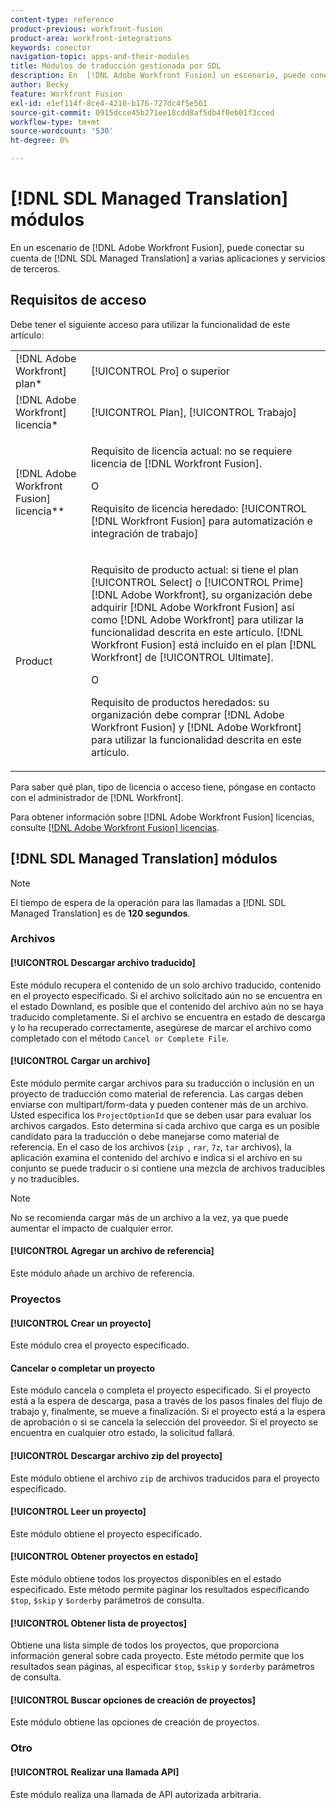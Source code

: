 ```yaml
---
content-type: reference
product-previous: workfront-fusion
product-area: workfront-integrations
keywords: conector
navigation-topic: apps-and-their-modules
title: Módulos de traducción gestionada por SDL
description: En  [!DNL Adobe Workfront Fusion] un escenario, puede conectar su cuenta de SDL Managed Translation a varias aplicaciones y servicios de terceros.
author: Becky
feature: Workfront Fusion
exl-id: e1ef114f-8ce4-4210-b176-727dc4f5e561
source-git-commit: 0915dcce45b271ee18cdd8af5db4f0eb01f3cced
workflow-type: tm+mt
source-wordcount: '530'
ht-degree: 0%

---
```


# [!DNL SDL Managed Translation] módulos

En un escenario de [!DNL Adobe Workfront Fusion], puede conectar su cuenta de [!DNL SDL Managed Translation] a varias aplicaciones y servicios de terceros.

## Requisitos de acceso

Debe tener el siguiente acceso para utilizar la funcionalidad de este artículo:

<table style="table-layout:auto"> 
 <col> 
 <col> 
 <tbody> 
  <tr> 
   <td role="rowheader">[!DNL Adobe Workfront] plan*</td>
  <td> <p>[!UICONTROL Pro] o superior</p> </td>
  </tr> 
  <tr data-mc-conditions=""> 
   <td role="rowheader">[!DNL Adobe Workfront] licencia*</td>
   <td> <p>[!UICONTROL Plan], [!UICONTROL Trabajo]</p> </td> 
  </tr> 
  <tr> 
   <td role="rowheader">[!DNL Adobe Workfront Fusion] licencia**</td> 
   <td>
   <p>Requisito de licencia actual: no se requiere licencia de [!DNL Workfront Fusion].</p>
   <p>O</p>
   <p>Requisito de licencia heredado: [!UICONTROL [!DNL Workfront Fusion] para automatización e integración de trabajo] </p>
   </td> 
  </tr> 
  <tr> 
   <td role="rowheader">Product</td> 
   <td>
   <p>Requisito de producto actual: si tiene el plan [!UICONTROL Select] o [!UICONTROL Prime] [!DNL Adobe Workfront], su organización debe adquirir [!DNL Adobe Workfront Fusion] así como [!DNL Adobe Workfront] para utilizar la funcionalidad descrita en este artículo. [!DNL Workfront Fusion] está incluido en el plan [!DNL Workfront] de [!UICONTROL Ultimate].</p>
   <p>O</p>
   <p>Requisito de productos heredados: su organización debe comprar [!DNL Adobe Workfront Fusion] y [!DNL Adobe Workfront] para utilizar la funcionalidad descrita en este artículo.</p>
   </td> 
  </tr> 
 </tbody> 
</table>

Para saber qué plan, tipo de licencia o acceso tiene, póngase en contacto con el administrador de [!DNL Workfront].

Para obtener información sobre [!DNL Adobe Workfront Fusion] licencias, consulte [[!DNL Adobe Workfront Fusion] licencias](../../workfront-fusion/get-started/license-automation-vs-integration.md).

## [!DNL SDL Managed Translation] módulos

>[!NOTE]
>
>El tiempo de espera de la operación para las llamadas a [!DNL SDL Managed Translation] es de **120 segundos**.

### Archivos

#### [!UICONTROL Descargar archivo traducido]

Este módulo recupera el contenido de un solo archivo traducido, contenido en el proyecto especificado. Si el archivo solicitado aún no se encuentra en el estado Downland, es posible que el contenido del archivo aún no se haya traducido completamente. Si el archivo se encuentra en estado de descarga y lo ha recuperado correctamente, asegúrese de marcar el archivo como completado con el método `Cancel or Complete File`.

#### [!UICONTROL Cargar un archivo]

Este módulo permite cargar archivos para su traducción o inclusión en un proyecto de traducción como material de referencia. Las cargas deben enviarse con multipart/form-data y pueden contener más de un archivo. Usted especifica los `ProjectOptionId` que se deben usar para evaluar los archivos cargados. Esto determina si cada archivo que carga es un posible candidato para la traducción o debe manejarse como material de referencia. En el caso de los archivos (`zip `, `rar`, `7z`, `tar` archivos), la aplicación examina el contenido del archivo e indica si el archivo en su conjunto se puede traducir o si contiene una mezcla de archivos traducibles y no traducibles.

>[!NOTE]
>
>No se recomienda cargar más de un archivo a la vez, ya que puede aumentar el impacto de cualquier error.

#### [!UICONTROL Agregar un archivo de referencia]

Este módulo añade un archivo de referencia.

### Proyectos

#### [!UICONTROL Crear un proyecto]

Este módulo crea el proyecto especificado.

#### Cancelar o completar un proyecto

Este módulo cancela o completa el proyecto especificado. Si el proyecto está a la espera de descarga, pasa a través de los pasos finales del flujo de trabajo y, finalmente, se mueve a finalización. Si el proyecto está a la espera de aprobación o si se cancela la selección del proveedor. Si el proyecto se encuentra en cualquier otro estado, la solicitud fallará.

#### [!UICONTROL Descargar archivo zip del proyecto]

Este módulo obtiene el archivo `zip` de archivos traducidos para el proyecto especificado.

#### [!UICONTROL Leer un proyecto]

Este módulo obtiene el proyecto especificado.

#### [!UICONTROL Obtener proyectos en estado]

Este módulo obtiene todos los proyectos disponibles en el estado especificado. Este método permite paginar los resultados especificando `$top`, `$skip` y `$orderby` parámetros de consulta.

#### [!UICONTROL Obtener lista de proyectos]

Obtiene una lista simple de todos los proyectos, que proporciona información general sobre cada proyecto. Este método permite que los resultados sean páginas, al especificar `$top`, `$skip` y `$orderby` parámetros de consulta.

#### [!UICONTROL Buscar opciones de creación de proyectos]

Este módulo obtiene las opciones de creación de proyectos.

### Otro

#### [!UICONTROL Realizar una llamada API]

Este módulo realiza una llamada de API autorizada arbitraria.
